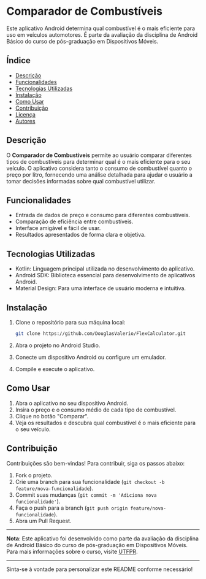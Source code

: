 # Comparador de Combustíveis

Este aplicativo Android determina qual combustível é o mais eficiente para uso em veículos automotores. É parte da avaliação da disciplina de Android Básico do curso de pós-graduação em Dispositivos Móveis.

## Índice

- [Descrição](#descrição)
- [Funcionalidades](#funcionalidades)
- [Tecnologias Utilizadas](#tecnologias-utilizadas)
- [Instalação](#instalação)
- [Como Usar](#como-usar)
- [Contribuição](#contribuição)
- [Licença](#licença)
- [Autores](#autores)

## Descrição

O **Comparador de Combustíveis** permite ao usuário comparar diferentes tipos de combustíveis para determinar qual é o mais eficiente para o seu veículo. O aplicativo considera tanto o consumo de combustível quanto o preço por litro, fornecendo uma análise detalhada para ajudar o usuário a tomar decisões informadas sobre qual combustível utilizar.

## Funcionalidades

- Entrada de dados de preço e consumo para diferentes combustíveis.
- Comparação de eficiência entre combustíveis.
- Interface amigável e fácil de usar.
- Resultados apresentados de forma clara e objetiva.

## Tecnologias Utilizadas

- Kotlin: Linguagem principal utilizada no desenvolvimento do aplicativo.
- Android SDK: Biblioteca essencial para desenvolvimento de aplicativos Android.
- Material Design: Para uma interface de usuário moderna e intuitiva.

## Instalação

1. Clone o repositório para sua máquina local:
    ```sh
    git clone https://github.com/DouglasValerio/FlexCalculator.git
    ```

2. Abra o projeto no Android Studio.

3. Conecte um dispositivo Android ou configure um emulador.

4. Compile e execute o aplicativo.

## Como Usar

1. Abra o aplicativo no seu dispositivo Android.
2. Insira o preço e o consumo médio de cada tipo de combustível.
3. Clique no botão "Comparar".
4. Veja os resultados e descubra qual combustível é o mais eficiente para o seu veículo.

## Contribuição

Contribuições são bem-vindas! Para contribuir, siga os passos abaixo:

1. Fork o projeto.
2. Crie uma branch para sua funcionalidade (`git checkout -b feature/nova-funcionalidade`).
3. Commit suas mudanças (`git commit -m 'Adiciona nova funcionalidade'`).
4. Faça o push para a branch (`git push origin feature/nova-funcionalidade`).
5. Abra um Pull Request.



---

**Nota**: Este aplicativo foi desenvolvido como parte da avaliação da disciplina de Android Básico do curso de pós-graduação em Dispositivos Móveis. Para mais informações sobre o curso, visite [UTFPR](https://www.pb.utfpr.edu.br/posmoveis/).

---

Sinta-se à vontade para personalizar este README conforme necessário!
